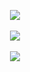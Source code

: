 <p align="center" align-items="center">
  <img align="center" src="https://komarev.com/ghpvc/?username=lavclash75"/> <br><br>
<img align="center" src="https://github-readme-stats.vercel.app/api?username=lavclash75&show_icons=true&include_all_commits=true&theme=tokyonight&hide_border=true"  /></a> <br><br>
<img align="center" src="https://github-readme-stats.vercel.app/api/top-langs/?username=lavclash75&layout=compact&theme=tokyonight&hide_border=true" /></a> <br><br>

